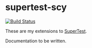 # supertest-scy

[![Build Status](https://travis-ci.org/scy/supertest-scy.png?branch=master)](https://travis-ci.org/scy/supertest-scy)

These are my extensions to [SuperTest](https://github.com/visionmedia/supertest).

Documentation to be written.
